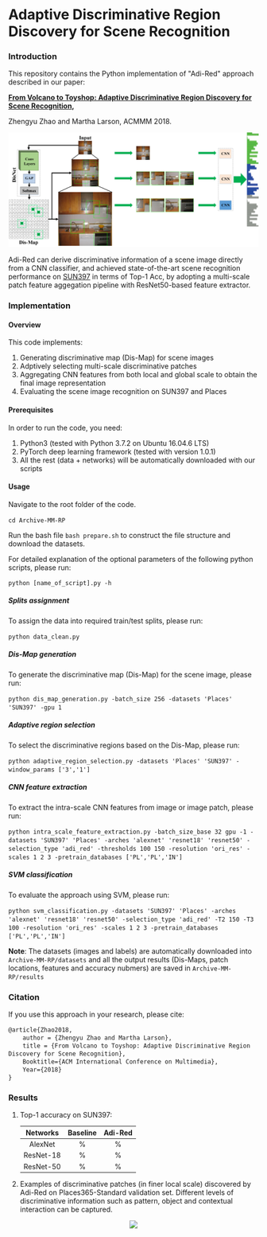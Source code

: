 # Adaptive Discriminative Region Discovery for Scene Recognition

### Introduction

This repository contains the Python implementation of "Adi-Red" approach described in our paper:

**[From Volcano to Toyshop: Adaptive Discriminative Region Discovery for Scene Recognition](https://dl.acm.org/citation.cfm?id=3240698),**

Zhengyu Zhao and Martha Larson, ACMMM 2018.
<p align="center">
  <img src="https://github.com/ZhengyuZhao/Adaptive-Discriminative-Region-Discovery/blob/master/figures/diagram_textwidth.jpg" width='600'>
</p>


Adi-Red can derive discriminative information of a scene image directly from a CNN classifier, and achieved state-of-the-art scene recognition performance on [SUN397](https://groups.csail.mit.edu/vision/SUN/) in terms of Top-1 Acc, by adopting a multi-scale patch feature aggegation pipeline with ResNet50-based feature extractor.

### Implementation

#### Overview

This code implements:
 1. Generating discriminative map (Dis-Map) for scene images
 2. Adptively selecting multi-scale discriminative patches
 3. Aggregating CNN features from both local and global scale to obtain the final image representation
 4. Evaluating the scene image recognition on SUN397 and Places
 
#### Prerequisites

In order to run the code, you need:

1. Python3 (tested with Python 3.7.2 on Ubuntu 16.04.6 LTS)
1. PyTorch deep learning framework (tested with version 1.0.1)
1. All the rest (data + networks) will be automatically downloaded with our scripts


#### Usage

Navigate to the root folder of the code.

```cd Archive-MM-RP```

Run the bash file ```bash prepare.sh``` to construct the file structure and download the datasets.


For detailed explanation of the optional parameters of the following python scripts, please run:

```
python [name_of_script].py -h
```

##### Splits assignment

To assign the data into required train/test splits, please run:

```python data_clean.py```

##### Dis-Map generation

To generate the discriminative map (Dis-Map) for the scene image, please run:

```python dis_map_generation.py -batch_size 256 -datasets 'Places' 'SUN397' -gpu 1```

##### Adaptive region selection

To select the discriminative regions based on the Dis-Map, please run:

```python adaptive_region_selection.py -datasets 'Places' 'SUN397' -window_params ['3','1']```

##### CNN feature extraction

To extract the intra-scale CNN features from image or image patch, please run:

```python intra_scale_feature_extraction.py -batch_size_base 32 gpu -1 -datasets 'SUN397' 'Places' -arches 'alexnet' 'resnet18' 'resnet50' -selection_type 'adi_red' -thresholds 100 150 -resolution 'ori_res' -scales 1 2 3 -pretrain_databases ['PL','PL','IN']```

##### SVM classification

To evaluate the approach using SVM, please run:

```python svm_classification.py -datasets 'SUN397' 'Places' -arches 'alexnet' 'resnet18' 'resnet50' -selection_type 'adi_red' -T2 150 -T3 100 -resolution 'ori_res' -scales 1 2 3 -pretrain_databases ['PL','PL','IN']```


**Note**: The datasets (images and labels) are automatically downloaded into ```Archive-MM-RP/datasets``` and all the output results (Dis-Maps, patch locations, features and accuracy nubmers) are saved in ```Archive-MM-RP/results```


### Citation

If you use this approach in your research, please cite:

	@article{Zhao2018,
		author = {Zhengyu Zhao and Martha Larson},
		title = {From Volcano to Toyshop: Adaptive Discriminative Region Discovery for Scene Recognition},
		Booktitle={ACM International Conference on Multimedia},
		Year={2018}
	}


### Results

1. Top-1 accuracy on SUN397: 

	Networks|Baseline|Adi-Red
	:---:|:---:|:---:
	AlexNet|%|%
	ResNet-18|%|%
	ResNet-50|%|%
	
2. Examples of discriminative patches (in finer local scale) discovered by Adi-Red on Places365-Standard validation set. Different levels of discriminative information such as pattern, object and contextual interaction can be captured.

<p align="center">
<img src="https://github.com/ZhengyuZhao/Adaptive-Discriminative-Region-Discovery/blob/master/figures/dis_patch_examples.png" width='800'>
</p>
